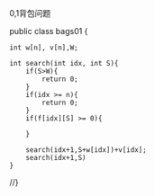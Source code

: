 0,1背包问题


public class bags01 {


    int w[n], v[n],W;

    int search(int idx, int S){
        if(S>W){
            return 0;
        }
        if(idx >= n){
            return 0;
        }
        if(f[idx][S] >= 0){
            
        }

        search(idx+1,S+w[idx])+v[idx];
        search(idx+1,S)
    }

    
    


//}
